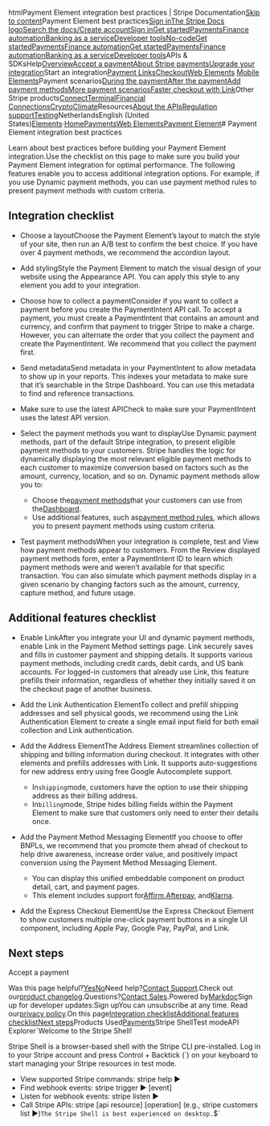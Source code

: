 htmlPayment Element integration best practices | Stripe Documentation[Skip to content](#main-content)Payment Element best practices[Sign in](https://dashboard.stripe.com/login?redirect=https%3A%2F%2Fdocs.stripe.com%2Fpayments%2Fpayment-element%2Fbest-practices)[The Stripe Docs logo](/)[Search the docs/](#)[Create account](https://dashboard.stripe.com/register)[Sign in](https://dashboard.stripe.com/login?redirect=https%3A%2F%2Fdocs.stripe.com%2Fpayments%2Fpayment-element%2Fbest-practices)[Get started](/get-started)[Payments](/payments)[Finance automation](/finance-automation)[Banking as a service](/financial-services)[Developer tools](/development)[No-code](/no-code)[Get started](/get-started)[Payments](/payments)[Finance automation](/finance-automation)[](#)[Get started](/get-started)[Payments](/payments)[Finance automation](/finance-automation)[Banking as a service](/financial-services)[Developer tools](/development)[](#)APIs & SDKsHelp[Overview](/docs/payments)[Accept a payment](#)[About Stripe payments](#)[Upgrade your integration](/docs/payments/upgrades)Start an integration[Payment Links](#)[Checkout](#)[Web Elements](#)
[Mobile Elements](#)Payment scenarios[During the payment](#)[After the payment](#)[Add payment methods](#)[More payment scenarios](#)[Faster checkout with Link](#)Other Stripe products[Connect](#)[Terminal](#)[Financial Connections](#)[Crypto](#)[Climate](#)Resources[About the APIs](#)[Regulation support](#)[Testing](/docs/testing)NetherlandsEnglish (United States)[](#)[](#)[Elements](/payments/elements)·[Home](/docs)[Payments](/docs/payments)[Web Elements](/docs/payments/elements)[Payment Element](/docs/payments/payment-element)# Payment Element integration best practices

Learn about best practices before building your Payment Element integration.Use the checklist on this page to make sure you build your Payment Element integration for optimal performance. The following features enable you to access additional integration options. For example, if you use Dynamic payment methods, you can use payment method rules to present payment methods with custom criteria.

## Integration checklist

- Choose a layoutChoose the Payment Element’s layout to match the style of your site, then run an A/B test to confirm the best choice. If you have over 4 payment methods, we recommend the accordion layout.


- Add stylingStyle the Payment Element to match the visual design of your website using the Appearance API. You can apply this style to any element you add to your integration.


- Choose how to collect a paymentConsider if you want to collect a payment before you create the PaymentIntent API call. To accept a payment, you must create a PaymentIntent that contains an amount and currency, and confirm that payment to trigger Stripe to make a charge. However, you can alternate the order that you collect the payment and create the PaymentIntent. We recommend that you collect the payment first.


- Send metadataSend metadata in your PaymentIntent to allow metadata to show up in your reports. This indexes your metadata to make sure that it’s searchable in the Stripe Dashboard. You can use this metadata to find and reference transactions.


- Make sure to use the latest APICheck to make sure your PaymentIntent uses the latest API version.


- Select the payment methods you want to displayUse Dynamic payment methods, part of the default Stripe integration, to present eligible payment methods to your customers. Stripe handles the logic for dynamically displaying the most relevant eligible payment methods to each customer to maximize conversion based on factors such as the amount, currency, location, and so on. Dynamic payment methods allow you to:

  - Choose the[payment methods](https://stripe.com/guides/payment-methods-guide)that your customers can use from the[Dashboard](https://dashboard.stripe.com/settings/payment_methods).
  - Use additional features, such as[payment method rules](/payments/payment-method-rules), which allows you to present payment methods using custom criteria.


- Test payment methodsWhen your integration is complete, test and View how payment methods appear to customers. From the Review displayed payment methods form, enter a PaymentIntent ID to learn which payment methods were and weren’t available for that specific transaction. You can also simulate which payment methods display in a given scenario by changing factors such as the amount, currency, capture method, and future usage.



## Additional features checklist

- Enable LinkAfter you integrate your UI and dynamic payment methods, enable Link in the Payment Method settings page. Link securely saves and fills in customer payment and shipping details. It supports various payment methods, including credit cards, debit cards, and US bank accounts. For logged-in customers that already use Link, this feature prefills their information, regardless of whether they initially saved it on the checkout page of another business.


- Add the Link Authentication ElementTo collect and prefill shipping addresses and sell physical goods, we recommend using the Link Authentication Element to create a single email input field for both email collection and Link authentication.


- Add the Address ElementThe Address Element streamlines collection of shipping and billing information during checkout. It integrates with other elements and prefills addresses with Link. It supports auto-suggestions for new address entry using free Google Autocomplete support.

  - In`shipping`mode, customers have the option to use their shipping address as their billing address.
  - In`billing`mode, Stripe hides billing fields within the Payment Element to make sure that customers only need to enter their details once.


- Add the Payment Method Messaging ElementIf you choose to offer BNPLs, we recommend that you promote them ahead of checkout to help drive awareness, increase order value, and positively impact conversion using the Payment Method Messaging Element.

  - You can display this unified embeddable component on product detail, cart, and payment pages.
  - This element includes support for[Affirm](/payments/affirm),[Afterpay](/payments/afterpay-clearpay), and[Klarna](/payments/klarna).


- Add the Express Checkout ElementUse the Express Checkout Element to show customers multiple one-click payment buttons in a single UI component, including Apple Pay, Google Pay, PayPal, and Link.



## Next steps

Accept a payment

Was this page helpful?[Yes](#)[No](#)Need help?[Contact Support](https://support.stripe.com/).Check out our[product changelog](https://stripe.com/blog/changelog).Questions?[Contact Sales](https://stripe.com/contact/sales).Powered by[Markdoc](https://markdoc.dev)Sign up for developer updates:Sign upYou can unsubscribe at any time. Read our[privacy policy](https://stripe.com/privacy).On this page[Integration checklist](#integration-checklist)[Additional features checklist](#additional-features-checklist)[Next steps](#next-steps)Products Used[Payments](/payments)Stripe ShellTest modeAPI Explorer[](https://stripe.com/docs/stripe-cli#install)`Welcome to the Stripe Shell!

Stripe Shell is a browser-based shell with the Stripe CLI pre-installed. Log in to your
Stripe account and press Control + Backtick (`) on your keyboard to start managing your Stripe
resources in test mode.

- View supported Stripe commands: stripe help ▶️
- Find webhook events: stripe trigger ▶️ [event]
- Listen for webhook events: stripe listen ▶
- Call Stripe APIs: stripe [api resource] [operation] (e.g., stripe customers list ▶️)`The Stripe Shell is best experienced on desktop.`$`
